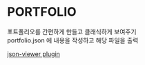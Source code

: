 # PORTFOLIO

포트폴리오를 간편하게 만들고 클래식하게 보여주기  
portfolio.json 에 내용을 작성하고 해당 파일을 출력

[json-viewer plugin](https://github.com/abodelot/jquery.json-viewer.git "json-viewr plugin")